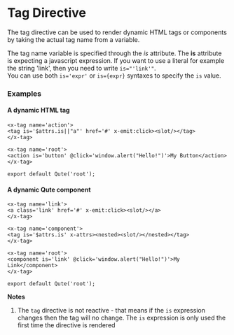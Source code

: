# Tag Directive

The tag directive can be used to render dynamic HTML tags or components by taking the actual tag name from a variable.

The tag name variable is specified through the *is* attribute. The **is** attribute is expecting a javascript expression. If you want to use a literal for example the string 'link', then you need to write `is="'link'"`.  \
You can use both `is='expr'` or `is={expr}` syntaxes to specify the `is` value.

### Examples

#### A dynamic HTML tag

```jsq
<x-tag name='action'>
<tag is='$attrs.is||"a"' href='#' x-emit:click><slot/></tag>
</x-tag>

<x-tag name='root'>
<action is='button' @click='window.alert("Hello!")'>My Button</action>
</x-tag>

export default Qute('root');
```

#### A dynamic Qute component

```jsq
<x-tag name='link'>
<a class='link' href='#' x-emit:click><slot/></a>
</x-tag>

<x-tag name='component'>
<tag is='$attrs.is' x-attrs><nested><slot/></nested></tag>
</x-tag>

<x-tag name='root'>
<component is='link' @click='window.alert("Hello!")'>My Link</component>
</x-tag>

export default Qute('root');
```

**Notes**

1. The `tag` directive is not reactive - that means if the `is` expression changes then the tag will no change. The `is` expression is only used the first time the directive is rendered

